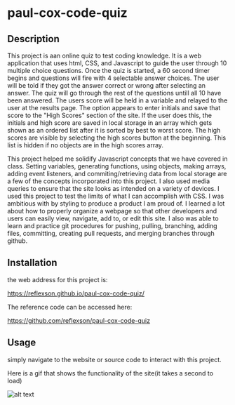 # paul-cox-code-quiz

## Description

This project is aan online quiz to test coding knowledge. It is a web application that uses html, CSS, and Javascript to guide the user through 10 multiple choice questions. Once the quiz is started, a 60 second timer begins and questions will fire with 4 selectable answer choices. The user will be told if they got the answer correct or wrong after selecting an answer.  The quiz will go through the rest of the questions untill all 10 have been answered. The users score will be held in a variable and relayed to the user at the results page.  The option appears to enter initials and save that score to the "High Scores" section of the site.  If the user does this, the initials and high score are saved in local storage in an array which gets shown as an ordered list after it is sorted by best to worst score. The high scores are visible by selecting the high scores button at the beginning. This list is hidden if no objects are in the high scores array. 


This project helped me solidify Javascript concepts that we have covered in class.  Setting variables, generating functions, using objects, making arrays, adding event listeners, and commiting/retrieving data from local storage are a few of the concepts incorporated into this project. I also used media queries to ensure that the site looks as intended on a variety of devices. 
I used this project to test the limits of what I can accomplish with CSS.  I was ambitious with by styling to produce a product I am proud of. I learned a lot about how to properly organize a webpage so that other developers and users can easily view, navigate, add to, or edit this site. I also was able to learn and practice git procedures for pushing, pulling, branching, adding files, committing, creating pull requests, and merging branches through github. 

## Installation

the web address for this project is:

https://reflexson.github.io/paul-cox-code-quiz/

The reference code can be accessed here:

https://github.com/reflexson/paul-cox-code-quiz

## Usage

simply navigate to the website or source code to interact with this project.

Here is a gif that shows the functionality of the site(it takes a second to load)

![alt text](./assets/IMGS/Code%20Quiz.gif)
